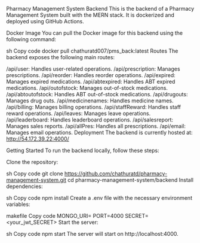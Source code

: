 Pharmacy Management System Backend
This is the backend of a Pharmacy Management System built with the MERN stack. It is dockerized and deployed using GitHub Actions.

Docker Image
You can pull the Docker image for this backend using the following command:

sh
Copy code
docker pull chathuratd007/pms_back:latest
Routes
The backend exposes the following main routes:

/api/user: Handles user-related operations.
/api/prescription: Manages prescriptions.
/api/reorder: Handles reorder operations.
/api/expired: Manages expired medications.
/api/abtexpired: Handles ABT expired medications.
/api/outofstock: Manages out-of-stock medications.
/api/abtoutofstock: Handles ABT out-of-stock medications.
/api/drugouts: Manages drug outs.
/api/medicinenames: Handles medicine names.
/api/billing: Manages billing operations.
/api/staffReward: Handles staff reward operations.
/api/leaves: Manages leave operations.
/api/leaderboard: Handles leaderboard operations.
/api/salesreport: Manages sales reports.
/api/allPres: Handles all prescriptions.
/api/email: Manages email operations.
Deployment
The backend is currently hosted at: http://54.172.39.22:4000/

Getting Started
To run the backend locally, follow these steps:

Clone the repository:

sh
Copy code
git clone https://github.com/chathuratd/pharmacy-management-system.git
cd pharmacy-management-system/backend
Install dependencies:

sh
Copy code
npm install
Create a .env file with the necessary environment variables:

makefile
Copy code
MONGO_URI=<your-database-connection-string>
PORT=4000
SECRET=<your_jwt_SECRET>
Start the server:

sh
Copy code
npm start
The server will start on http://localhost:4000.
